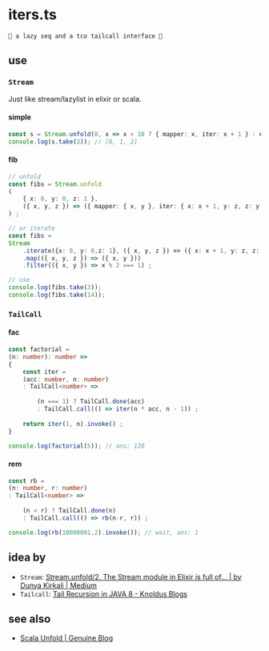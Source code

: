 # iters.ts

~~~
🐚 a lazy seq and a tco tailcall interface 🦑
~~~

## use

### `Stream`

Just like stream/lazylist in elixir or scala.

#### simple

~~~ ts
const s = Stream.unfold(0, x => x < 10 ? { mapper: x, iter: x + 1 } : undefined ) ;
console.log(s.take(3)); // [0, 1, 2]
~~~

#### fib

~~~ ts
// unfold
const fibs = Stream.unfold
(
    { x: 0, y: 0, z: 1 },
    ({ x, y, z }) => ({ mapper: { x, y }, iter: { x: x + 1, y: z, z: y + z } })
) ;

// or iterate
const fibs = 
Stream
    .iterate({x: 0, y: 0,z: 1}, ({ x, y, z }) => ({ x: x + 1, y: z, z: y + z }))
    .map(({ x, y, z }) => ({ x, y }))
    .filter(({ x, y }) => x % 2 === 1) ;

// use
console.log(fibs.take(3));
console.log(fibs.take(14));
~~~

### `TailCall`

#### fac

~~~ ts
const factorial = 
(n: number): number =>
{
    const iter = 
    (acc: number, n: number)
    : TailCall<number> =>
        
        (n === 1) ? TailCall.done(acc) 
        : TailCall.call(() => iter(n * acc, n - 1)) ;
    
    return iter(1, n).invoke() ;
}

console.log(factorial(5)); // ans: 120
~~~

#### rem

[ref]: https://segmentfault.com/a/1190000040173495

~~~ ts
const rb = 
(n: number, r: number)
: TailCall<number> =>
    
    (n < r) ? TailCall.done(n) 
    : TailCall.call(() => rb(n-r, r)) ;

console.log(rb(10000001,2).invoke()); // wait, ans: 1
~~~

## idea by

- `Stream`: [Stream.unfold/2. The Stream module in Elixir is full of… | by Dunya Kirkali | Medium](https://haagwee.medium.com/stream-unfold-2-5c22e5cf1a3d)
- `Tailcall`: [Tail Recursion in JAVA 8 - Knoldus Blogs](https://blog.knoldus.com/tail-recursion-in-java-8/)


## see also

- [Scala Unfold | Genuine Blog](https://blog.genuine.com/2020/07/scala-unfold/)
